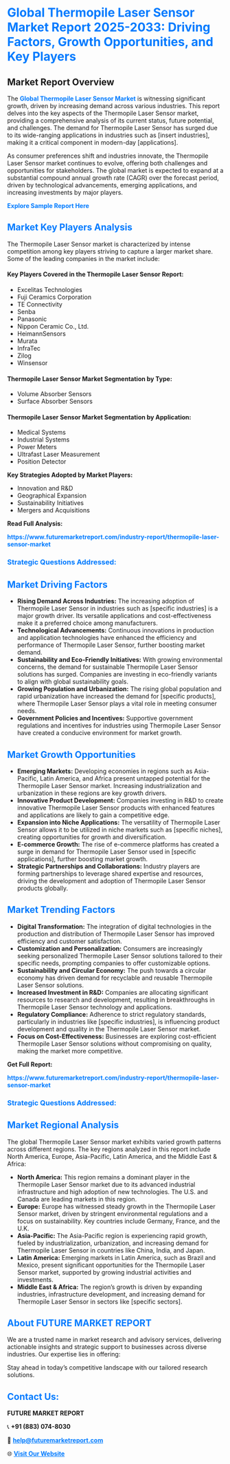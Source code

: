 <h1 style="color: #007BFF;">Global Thermopile Laser Sensor Market Report 2025-2033: Driving Factors, Growth Opportunities, and Key Players</h1>

<section id="overview">
<h2>Market Report Overview</h2>
<p>The <a href="https://www.futuremarketreport.com/industry-report/thermopile-laser-sensor-market" style="color: #007BFF; text-decoration: none;"><strong>Global Thermopile Laser Sensor Market</strong></a> is witnessing significant growth, driven by increasing demand across various industries. This report delves into the key aspects of the Thermopile Laser Sensor market, providing a comprehensive analysis of its current status, future potential, and challenges. The demand for Thermopile Laser Sensor has surged due to its wide-ranging applications in industries such as [insert industries], making it a critical component in modern-day [applications].</p>
<p>As consumer preferences shift and industries innovate, the Thermopile Laser Sensor market continues to evolve, offering both challenges and opportunities for stakeholders. The global market is expected to expand at a substantial compound annual growth rate (CAGR) over the forecast period, driven by technological advancements, emerging applications, and increasing investments by major players.</p>
</section>

<section id="overview">
<p><a href="https://www.futuremarketreport.com/request-sample/reportId=115738" style="color: #007BFF; text-decoration: none;"><strong>Explore Sample Report Here</strong></a></p>
</section>

<section id="key-players">
<h2 style="color: #007BFF;">Market Key Players Analysis</h2>
<p>The Thermopile Laser Sensor market is characterized by intense competition among key players striving to capture a larger market share. Some of the leading companies in the market include:</p>
<h4>Key Players Covered in the Thermopile Laser Sensor Report:</h4>
<ul><li>Excelitas Technologies</li><li>Fuji Ceramics Corporation</li><li>TE Connectivity</li><li>Senba</li><li>Panasonic</li><li>Nippon Ceramic Co., Ltd.</li><li>HeimannSensors</li><li>Murata</li><li>InfraTec</li><li>Zilog</li><li>Winsensor</li></ul>
<h4>Thermopile Laser Sensor Market Segmentation by Type:</h4>
<ul><li>Volume Absorber Sensors</li><li>Surface Absorber Sensors</li></ul>

<h4>Thermopile Laser Sensor Market Segmentation by Application:</h4>
<ul><li>Medical Systems</li><li>Industrial Systems</li><li>Power Meters</li><li>Ultrafast Laser Measurement</li><li>Position Detector</li></ul>
<p><strong>Key Strategies Adopted by Market Players:</strong></p>
<ul>
<li>Innovation and R&D</li>
<li>Geographical Expansion</li>
<li>Sustainability Initiatives</li>
<li>Mergers and Acquisitions</li>
</ul>
</section>

<section>
<p><strong>Read Full Analysis: </strong></p><a href="https://www.futuremarketreport.com/industry-report/thermopile-laser-sensor-market" style="color: #007BFF; text-decoration: none;"><strong>https://www.futuremarketreport.com/industry-report/thermopile-laser-sensor-market</strong></a>
<h3 style="color: #007BFF;">Strategic Questions Addressed:</h3>
</section>

<section id="driving-factors">
<h2 style="color: #007BFF;">Market Driving Factors</h2>
<ul>
<li><strong>Rising Demand Across Industries:</strong> The increasing adoption of Thermopile Laser Sensor in industries such as [specific industries] is a major growth driver. Its versatile applications and cost-effectiveness make it a preferred choice among manufacturers.</li>
<li><strong>Technological Advancements:</strong> Continuous innovations in production and application technologies have enhanced the efficiency and performance of Thermopile Laser Sensor, further boosting market demand.</li>
<li><strong>Sustainability and Eco-Friendly Initiatives:</strong> With growing environmental concerns, the demand for sustainable Thermopile Laser Sensor solutions has surged. Companies are investing in eco-friendly variants to align with global sustainability goals.</li>
<li><strong>Growing Population and Urbanization:</strong> The rising global population and rapid urbanization have increased the demand for [specific products], where Thermopile Laser Sensor plays a vital role in meeting consumer needs.</li>
<li><strong>Government Policies and Incentives:</strong> Supportive government regulations and incentives for industries using Thermopile Laser Sensor have created a conducive environment for market growth.</li>
</ul>
</section>

<section id="growth-opportunities">
<h2 style="color: #007BFF;">Market Growth Opportunities</h2>
<ul>
<li><strong>Emerging Markets:</strong> Developing economies in regions such as Asia-Pacific, Latin America, and Africa present untapped potential for the Thermopile Laser Sensor market. Increasing industrialization and urbanization in these regions are key growth drivers.</li>
<li><strong>Innovative Product Development:</strong> Companies investing in R&D to create innovative Thermopile Laser Sensor products with enhanced features and applications are likely to gain a competitive edge.</li>
<li><strong>Expansion into Niche Applications:</strong> The versatility of Thermopile Laser Sensor allows it to be utilized in niche markets such as [specific niches], creating opportunities for growth and diversification.</li>
<li><strong>E-commerce Growth:</strong> The rise of e-commerce platforms has created a surge in demand for Thermopile Laser Sensor used in [specific applications], further boosting market growth.</li>
<li><strong>Strategic Partnerships and Collaborations:</strong> Industry players are forming partnerships to leverage shared expertise and resources, driving the development and adoption of Thermopile Laser Sensor products globally.</li>
</ul>
</section>

<section id="trending-factors">
<h2 style="color: #007BFF;">Market Trending Factors</h2>
<ul>
<li><strong>Digital Transformation:</strong> The integration of digital technologies in the production and distribution of Thermopile Laser Sensor has improved efficiency and customer satisfaction.</li>
<li><strong>Customization and Personalization:</strong> Consumers are increasingly seeking personalized Thermopile Laser Sensor solutions tailored to their specific needs, prompting companies to offer customizable options.</li>
<li><strong>Sustainability and Circular Economy:</strong> The push towards a circular economy has driven demand for recyclable and reusable Thermopile Laser Sensor solutions.</li>
<li><strong>Increased Investment in R&D:</strong> Companies are allocating significant resources to research and development, resulting in breakthroughs in Thermopile Laser Sensor technology and applications.</li>
<li><strong>Regulatory Compliance:</strong> Adherence to strict regulatory standards, particularly in industries like [specific industries], is influencing product development and quality in the Thermopile Laser Sensor market.</li>
<li><strong>Focus on Cost-Effectiveness:</strong> Businesses are exploring cost-efficient Thermopile Laser Sensor solutions without compromising on quality, making the market more competitive.</li>
</ul>
</section>

<section>
<p><strong>Get Full Report: </strong></p><a href="https://www.futuremarketreport.com/industry-report/thermopile-laser-sensor-market" style="color: #007BFF; text-decoration: none;"><strong>https://www.futuremarketreport.com/industry-report/thermopile-laser-sensor-market</strong></a>
<h3 style="color: #007BFF;">Strategic Questions Addressed:</h3>
</section>


<section id="regional-analysis">
<h2 style="color: #007BFF;">Market Regional Analysis</h2>
<p>The global Thermopile Laser Sensor market exhibits varied growth patterns across different regions. The key regions analyzed in this report include North America, Europe, Asia-Pacific, Latin America, and the Middle East & Africa:</p>
<ul>
<li><strong>North America:</strong> This region remains a dominant player in the Thermopile Laser Sensor market due to its advanced industrial infrastructure and high adoption of new technologies. The U.S. and Canada are leading markets in this region.</li>
<li><strong>Europe:</strong> Europe has witnessed steady growth in the Thermopile Laser Sensor market, driven by stringent environmental regulations and a focus on sustainability. Key countries include Germany, France, and the U.K.</li>
<li><strong>Asia-Pacific:</strong> The Asia-Pacific region is experiencing rapid growth, fueled by industrialization, urbanization, and increasing demand for Thermopile Laser Sensor in countries like China, India, and Japan.</li>
<li><strong>Latin America:</strong> Emerging markets in Latin America, such as Brazil and Mexico, present significant opportunities for the Thermopile Laser Sensor market, supported by growing industrial activities and investments.</li>
<li><strong>Middle East & Africa:</strong> The region’s growth is driven by expanding industries, infrastructure development, and increasing demand for Thermopile Laser Sensor in sectors like [specific sectors].</li>
</ul>
</section>

<footer>
<h2 style="color: #007BFF;">About FUTURE MARKET REPORT</h2>
<p>We are a trusted name in market research and advisory services, delivering actionable insights and strategic support to businesses across diverse industries. Our expertise lies in offering:</p>

<p>Stay ahead in today’s competitive landscape with our tailored research solutions.</p>

<h2 style="color: #007BFF;">Contact Us:</h2>
<p><strong>FUTURE MARKET REPORT</strong></p>
<p>📞 <strong>+91 (883) 074-8030</strong></p>
<p>📧 <strong><a href="mailto:help@futuremarketreport.com" style="color: #007BFF;">help@futuremarketreport.com</a></strong></p>
<p>🌐 <strong><a href="https://www.futuremarketreport.com/" style="color: #007BFF;">Visit Our Website</a></strong></p>
</footer>